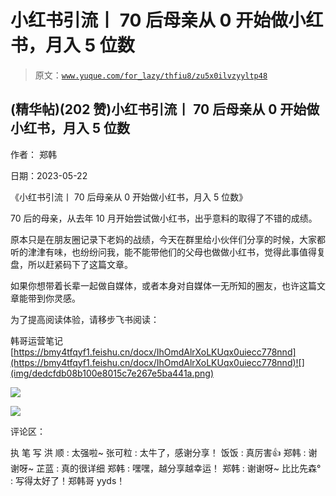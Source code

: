 # 小红书引流丨 70 后母亲从 0 开始做小红书，月入 5 位数

> 原文：[`www.yuque.com/for_lazy/thfiu8/zu5x0ilvzyyltp48`](https://www.yuque.com/for_lazy/thfiu8/zu5x0ilvzyyltp48)



## (精华帖)(202 赞)小红书引流丨 70 后母亲从 0 开始做小红书，月入 5 位数 

作者： 郑韩 

日期：2023-05-22 

《小红书引流丨 70 后母亲从 0 开始做小红书，月入 5 位数》 

70 后的母亲，从去年 10 月开始尝试做小红书，出乎意料的取得了不错的成绩。 

原本只是在朋友圈记录下老妈的战绩，今天在群里给小伙伴们分享的时候，大家都听的津津有味，也纷纷问我，能不能带他们的父母也做做小红书，觉得此事值得复盘，所以赶紧码下了这篇文章。 

如果你想带着长辈一起做自媒体，或者本身对自媒体一无所知的圈友，也许这篇文章能带到你灵感。 

为了提高阅读体验，请移步飞书阅读： 

韩哥运营笔记 [https://bmy4tfqyf1.feishu.cn/docx/IhOmdAlrXoLKUqx0uiecc778nnd](https://bmy4tfqyf1.feishu.cn/docx/IhOmdAlrXoLKUqx0uiecc778nnd)![](img/dedcfdb08b100e8015c7e267e5ba441a.png) 

![](img/3cff204f08514d2f6cdb8d9ae1fd1f19.png) 

![](img/384dc9d1877b4d2ca55bb987d5dcf8e1.png) 

评论区： 

执 笔 写 洪 顺 : 太强啦~ 张可粒 : 太牛了，感谢分享！ 饭饭 : 真厉害👍 郑韩 : 谢谢呀~ 芷蓝 : 真的很详细 郑韩 : 嘿嘿，越分享越幸运！ 郑韩 : 谢谢呀~ 比比先森° : 写得太好了！郑韩哥 yyds！